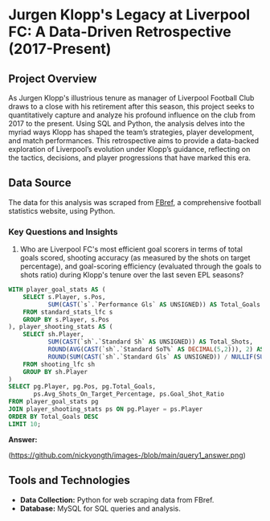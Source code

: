 # Jurgen Klopp's Legacy at Liverpool FC: A Data-Driven Retrospective (2017-Present)

## Project Overview

As Jurgen Klopp's illustrious tenure as manager of Liverpool Football Club draws to a close with his retirement after this season, this project seeks to quantitatively capture and analyze his profound influence on the club from 2017 to the present. Using SQL and Python, the analysis delves into the myriad ways Klopp has shaped the team’s strategies, player development, and match performances. This retrospective aims to provide a data-backed exploration of Liverpool’s evolution under Klopp’s guidance, reflecting on the tactics, decisions, and player progressions that have marked this era.

## Data Source

The data for this analysis was scraped from [FBref](https://fbref.com/), a comprehensive football statistics website, using Python.

### Key Questions and Insights

1. Who are Liverpool FC's most efficient goal scorers in terms of total goals scored, shooting accuracy (as measured by the shots on target percentage), and goal-scoring efficiency (evaluated through the goals to shots ratio) during Klopp's tenure over the last seven EPL seasons?

````sql
WITH player_goal_stats AS (
    SELECT s.Player, s.Pos,
           SUM(CAST(`s`.`Performance Gls` AS UNSIGNED)) AS Total_Goals
    FROM standard_stats_lfc s
    GROUP BY s.Player, s.Pos
), player_shooting_stats AS (
    SELECT sh.Player,
           SUM(CAST(`sh`.`Standard Sh` AS UNSIGNED)) AS Total_Shots,
           ROUND(AVG(CAST(`sh`.`Standard SoT%` AS DECIMAL(5,2))), 2) AS Avg_Shots_On_Target_Percentage,
           ROUND(SUM(CAST(`sh`.`Standard Gls` AS UNSIGNED)) / NULLIF(SUM(CAST(`sh`.`Standard Sh` AS UNSIGNED)), 0), 2) AS Goal_Shot_Ratio
    FROM shooting_lfc sh
    GROUP BY sh.Player
)
SELECT pg.Player, pg.Pos, pg.Total_Goals,
       ps.Avg_Shots_On_Target_Percentage, ps.Goal_Shot_Ratio
FROM player_goal_stats pg
JOIN player_shooting_stats ps ON pg.Player = ps.Player
ORDER BY Total_Goals DESC
LIMIT 10;
````
**Answer:**

(https://github.com/nickyongth/images-/blob/main/query1_answer.png)


## Tools and Technologies

- **Data Collection:** Python for web scraping data from FBref.
- **Database:** MySQL for SQL queries and analysis.


